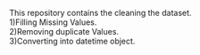This repository contains the cleaning the dataset.<br>
1)Filling Missing Values.<br>
2)Removing duplicate Values.<br>
3)Converting into datetime object.
